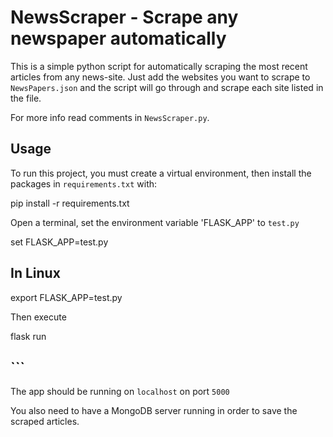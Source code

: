 # NewsScraper - Scrape any newspaper automatically

This is a simple python script for automatically scraping the most recent articles from any news-site.
Just add the websites you want to scrape to `NewsPapers.json` and the script will go through
and scrape each site listed in the file.

For more info read comments in `NewsScraper.py`.

## Usage

To run this project, you must create a virtual environment,
then install the packages in `requirements.txt` with:

pip install -r requirements.txt

Open a terminal, set the environment variable 'FLASK_APP' to `test.py`

set FLASK_APP=test.py

## In Linux

export FLASK_APP=test.py

Then execute

flask run

## ```

The app should be running on `localhost` on port `5000`

You also need to have a MongoDB server running in order to save the scraped articles.  
